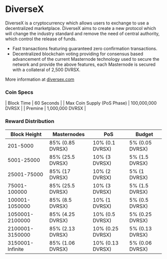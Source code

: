 DiverseX
==========

DiverseX is a cryptocurrency which allows users to exchange to use a decentralized marketplace. DiverseX aims to create a new protocol which will change the industry standard and remove the need of central authority, which control the release of funds.

- Fast transactions featuring guaranteed zero confirmation transactions.
- Decentralized blockchain voting providing for consensus based advancement of the current Masternode
  technology used to secure the network and provide the above features, each Masternode is secured
  with a collateral of 2,500 DVRSX.

More information at [diversex.com](https://www.diversex.com)

### Coin Specs
| Block Time                  | 60 Seconds      |
| Max Coin Supply (PoS Phase) | 100,000,000 DVRSX |
| Premine                     | 1,000,000 DVRSX    |

### Reward Distribution

| **Block Height** | **Masternodes**  | **PoS**          | **Budget**      |
|------------------|------------------|------------------|-----------------|
| 201-5000         | 85% (0.85 DVRSX)   | 10% (0.1 DVRSX)    | 5% (0.05 DVRSX)   |
| 5001-25000       | 85% (25.5 DVRSX)   | 10% (3 DVRSX)      | 5% (1.5 DVRSX)    |
| 25001-75000      | 85% (17 DVRSX)     | 10% (2 DVRSX)      | 5% (1 DVRSX)      |
| 75001-100000     | 85% (25.5 DVRSX)   | 10% (3 DVRSX)      | 5% (1.5 DVRSX)    |
| 100001-1050000   | 85% (8.5 DVRSX)    | 10% (1 DVRSX)      | 5% (0.5 DVRSX)    |
| 1050001-2100000  | 85% (4.25 DVRSX)   | 10% (0.5 DVRSX)    | 5% (0.25 DVRSX)   |
| 2100001-3150000  | 85% (2.13 DVRSX)   | 10% (0.25 DVRSX)   | 5% (0.13 DVRSX)   |
| 3150001-Infinite | 85% (1.06 DVRSX)   | 10% (0.13 DVRSX)   | 5% (0.06 DVRSX)   |
